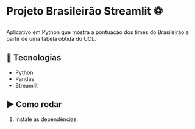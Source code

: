 # Projeto Brasileirão Streamlit ⚽

Aplicativo em Python que mostra a pontuação dos times do Brasileirão a partir de uma tabela obtida do UOL.

## 🔧 Tecnologias
- Python
- Pandas
- Streamlit

## ▶️ Como rodar
1. Instale as dependências: